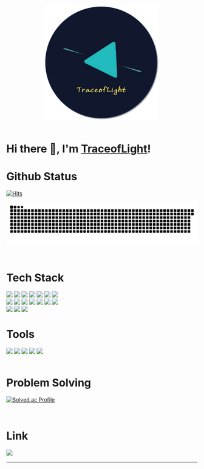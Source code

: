 <!--![header](https://capsule-render.vercel.app/api?type=waving&color=timeGradient&height=180&section=header&text=Introduce%20This%20Github&fontSize=50&fontAlignY=38&descAlign=75&descAlignY=60&animation=fadeIn)-->
<div align="center">
  <img src="logo.png" height="300"/>
</div>

<br />

# Hi there 👋, I'm [TraceofLight](https://www.traceoflight.dev/)!

# Github Status

[![Hits](https://hits.seeyoufarm.com/api/count/incr/badge.svg?url=https%3A%2F%2Fgithub.com%2Ftraceoflight%2Fhit-counter&count_bg=%2379C83D&title_bg=%23555555&icon=git.svg&icon_color=%23F05032&title=visitors&edge_flat=false)](https://hits.seeyoufarm.com)

![snake gif](https://github.com/TraceofLight/TraceofLight/blob/output/solvedac-snake.svg)

<br />

# Tech Stack

<div>
<img src="https://img.shields.io/badge/git-D3D3D3?style=for-the-badge&logo=git&logoColor=F05032"/>
<img src="https://img.shields.io/badge/abap-D3D3D3?style=for-the-badge&logo=sap&logoColor=0FAAFF"/>
<img src="https://img.shields.io/badge/python-D3D3D3?style=for-the-badge&logo=python&logoColor=3776AB"/>
<img src="https://img.shields.io/badge/java-D3D3D3?style=for-the-badge&logo=java&logoColor=3776AB"/>
<img src="https://img.shields.io/badge/javascript-D3D3D3?style=for-the-badge&logo=javascript&logoColor=F7DF1E"/>
<img src="https://img.shields.io/badge/typescript-D3D3D3?style=for-the-badge&logo=typescript&logoColor=3178C6"/>
<img src="https://img.shields.io/badge/dart-D3D3D3?style=for-the-badge&logo=dart&logoColor=0175C2"/>
</div>

<div>
<img src="https://img.shields.io/badge/firebase-D3D3D3?style=for-the-badge&logo=firebase&logoColor=FFCA28"/>
<img src="https://img.shields.io/badge/fastapi-D3D3D3?style=for-the-badge&logo=fastapi&logoColor=009688"/>
<img src="https://img.shields.io/badge/django-D3D3D3?style=for-the-badge&logo=django&logoColor=092E20"/>
<img src="https://img.shields.io/badge/springboot-D3D3D3?style=for-the-badge&logo=springboot&logoColor=0A3711"/>
<img src="https://img.shields.io/badge/react-D3D3D3?style=for-the-badge&logo=react&logoColor=61DAFB"/>
<img src="https://img.shields.io/badge/vuejs-D3D3D3?style=for-the-badge&logo=vuedotjs&logoColor=4FC08D"/>
<img src="https://img.shields.io/badge/flutter-D3D3D3?style=for-the-badge&logo=flutter&logoColor=02569B"/>
</div>

<div>
<img src="https://img.shields.io/badge/docker-D3D3D3?style=for-the-badge&logo=Docker&logoColor=2496ED">
<img src="https://img.shields.io/badge/jenkins-D3D3D3?style=for-the-badge&logo=Jenkins&logoColor=D24939">
<img src="https://img.shields.io/badge/nginx-D3D3D3?style=for-the-badge&logo=NGINX&logoColor=009639">
</div>

# Tools

<div>
<img src="https://img.shields.io/badge/visual studio code-D3D3D3?style=for-the-badge&logo=visualstudiocode&logoColor=007ACC"/>
<img src="https://img.shields.io/badge/intelij-D3D3D3?style=for-the-badge&logo=intellijidea&logoColor=000000"/>
<img src="https://img.shields.io/badge/Pycharm-D3D3D3?style=for-the-badge&logo=pycharm&logoColor=000000"/>
<img src="https://img.shields.io/badge/jupyter-D3D3D3?style=for-the-badge&logo=jupyter&logoColor=F37626"/>
<img src="https://img.shields.io/badge/terminal-D3D3D3?style=for-the-badge&logo=iterm2&logoColor=000000"/>
</div>

<br />

# Problem Solving

[![Solved.ac Profile](https://mazassumnida.wtf/api/v2/generate_badge?boj=traceoflight)](https://solved.ac/traceoflight)

<br />

# Link

[<img src="https://img.shields.io/badge/velog-D3D3D3?style=for-the-badge&logo=velog&logoColor=20C997"/>](https://velog.io/@traceoflight/)

<hr>

<!--![footer](https://capsule-render.vercel.app/api?section=footer&type=waving&color=timeGradient)-->
